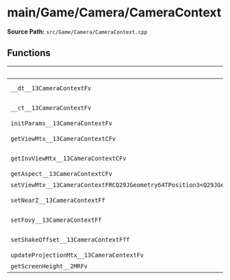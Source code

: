 # main/Game/Camera/CameraContext

**Source Path:** `src/Game/Camera/CameraContext.cpp`

## Functions

| Name | Address | Match % |
|------|---------|---------|
| `__dt__13CameraContextFv` | `0x800972D8` | :white_check_mark: (100.0%) |
| `__ct__13CameraContextFv` | `0x80097330` | :white_check_mark: (100.0%) |
| `initParams__13CameraContextFv` | `0x8009737C` | :x: (0.0%) |
| `getViewMtx__13CameraContextCFv` | `0x80097600` | :white_check_mark: (100.0%) |
| `getInvViewMtx__13CameraContextCFv` | `0x80097608` | :white_check_mark: (100.0%) |
| `getAspect__13CameraContextCFv` | `0x80097610` | :x: (0.0%) |
| `setViewMtx__13CameraContextFRCQ29JGeometry64TPosition3<Q29JGeometry38TMatrix34<Q29JGeometry13SMatrix34C<f>>>bbRCQ29JGeometry8TVec3<f>` | `0x800976A4` | :x: (0.0%) |
| `setNearZ__13CameraContextFf` | `0x800976EC` | :white_check_mark: (100.0%) |
| `setFovy__13CameraContextFf` | `0x800976F4` | :white_check_mark: (100.0%) |
| `setShakeOffset__13CameraContextFff` | `0x800976FC` | :white_check_mark: (100.0%) |
| `updateProjectionMtx__13CameraContextFv` | `0x80097708` | :x: (0.0%) |
| `getScreenHeight__2MRFv` | `0x800979DC` | :x: (0.0%) |